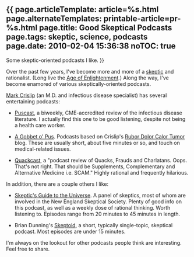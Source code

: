 {{
page.articleTemplate: article=%s.html
page.alternateTemplates: printable-article=pr-%s.html
page.title: Good Skeptical Podcasts
page.tags: skeptic, science, podcasts
page.date: 2010-02-04 15:36:38
noTOC: true
---
Some skeptic-oriented podcasts I like.
}}

Over the past few years, I've become more and more of a
[skeptic][] and rationalist. (Long live
the
[Age of Enlightenment][].)
Along the way, I've become enamored of various skeptically-oriented
podcasts.

[Mark Crislip][] (an M.D. and infectious
disease specialist) has several entertaining podcasts:

-   [Puscast][], a biweekly,
    CME-accredited review of the infectious disease literature. I
    actually find this one to be good listening, despite not being a
    health care worker.

-   [A Gobbet o' Pus][]. Podcasts
    based on Crislip's
    [Rubor Dolor Calor Tumor][] blog.
    These are usually short, about five minutes or so, and touch on
    medical-related issues.

-   [Quackcast][], a "podcast review of
    Quacks, Frauds and Charlatans. Oops. That's not right. That should
    be Supplements, Complementary and Alternative Medicine i.e. SCAM."
    Highly rational and frequently hilarious.


In addition, there are a couple others I like:

-   [Skeptic's Guide to the Universe][].
    A panel of skeptics, most of whom are involved in the New England
    Skeptical Society. Plenty of good info on this podcast, as well as
    a weekly dose of rational thinking. Worth listening to. Episodes
    range from 20 minutes to 45 minutes in length.

-   Brian Dunning's [Skeptoid][],
    a short, typically single-topic, skeptical podcast. Most episodes
    are under 15 minutes.


I'm always on the lookout for other podcasts people think are
interesting. Feel free to share.

[skeptic]: http://skepdic.com/faq.html
[Age of Enlightenment]: http://en.wikipedia.org/wiki/Age_of_Enlightenment
[Mark Crislip]: http://www.pusware.com/
[Puscast]: http://www.pusware.com/podcasts.html
[A Gobbet o' Pus]: http://www.pusware.com/gobbet.html
[Rubor Dolor Calor Tumor]: http://blogs.medscape.com/rdct
[Quackcast]: http://www.quackcast.com/
[Skeptic's Guide to the Universe]: http://www.theskepticsguide.org/
[Skeptoid]: http://skeptoid.com/subscribe.php
